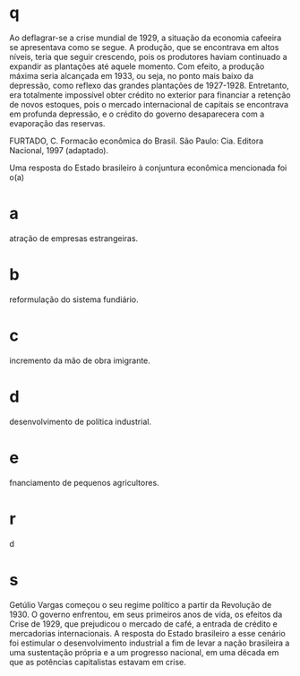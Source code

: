 # q
Ao deflagrar-se a crise mundial de 1929, a situação da economia cafeeira se apresentava como se segue. A produção, que se encontrava em altos níveis, teria que seguir crescendo, pois os produtores haviam continuado a expandir as plantações até aquele momento. Com efeito, a produção máxima seria alcançada em 1933, ou seja, no ponto mais baixo da depressão, como reflexo das grandes plantações de 1927-1928. Entretanto, era totalmente impossível obter crédito no exterior para financiar a retenção de novos estoques, pois o mercado internacional de capitais se encontrava em profunda depressão, e o crédito do governo desaparecera com a evaporação das reservas.

FURTADO, C. Formacão econômica do Brasil. São Paulo: Cia. Editora Nacional, 1997 (adaptado).

Uma resposta do Estado brasileiro à conjuntura econômica mencionada foi o(a)

# a
atração de empresas estrangeiras.

# b
reformulação do sistema fundiário.

# c
incremento da mão de obra imigrante.

# d
desenvolvimento de política industrial.

# e
fnanciamento de pequenos agricultores.

# r
d

# s
Getúlio Vargas começou o seu regime político a partir da Revolução de 1930. O governo enfrentou, em seus primeiros anos de vida, os efeitos da Crise de 1929, que prejudicou o mercado de café, a entrada de crédito e mercadorias internacionais. A resposta do Estado brasileiro a esse cenário foi estimular o desenvolvimento industrial a fim de levar a nação brasileira a uma sustentação própria e a um progresso nacional, em uma década em que as potências capitalistas estavam em crise.
